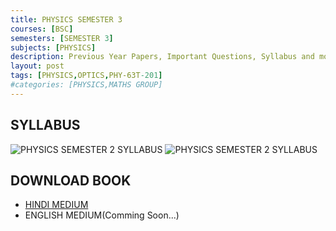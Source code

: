 ```yaml
---
title: PHYSICS SEMESTER 3
courses: [BSC]
semesters: [SEMESTER 3]
subjects: [PHYSICS]
description: Previous Year Papers, Important Questions, Syllabus and more study materials
layout: post
tags: [PHYSICS,OPTICS,PHY-63T-201]
#categories: [PHYSICS,MATHS GROUP]
---
```

## SYLLABUS 
![PHYSICS SEMESTER 2 SYLLABUS](https://assets.edumate.life/dl/id/204/photo_1756208894.jpg)
![PHYSICS SEMESTER 2 SYLLABUS](https://assets.edumate.life/dl/id/206/photo_1756208895.jpg)

## DOWNLOAD BOOK
  - [HINDI MEDIUM](https://assets.edumate.life/dl/id/208/OPTISC_SEM_2_PHYSICS.pdf)
  - ENGLISH MEDIUM(Comming Soon...)
